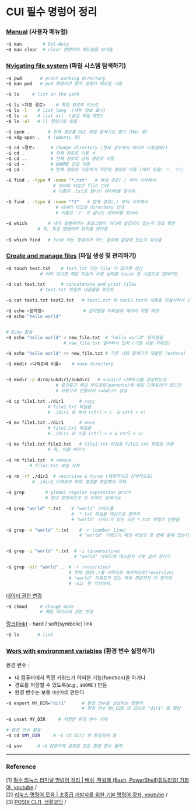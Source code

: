 

# CUI 필수 명렁어 정리  

### [Manual](https://youtu.be/EL6AQl-e3AQ?t=274) (사용자 메뉴얼) 

```bash 
~$ man        # Get-Help
~$ man clear  # clear 명령어의 메뉴얼을 보여줌 
```



### [Nvigating file system](https://youtu.be/EL6AQl-e3AQ?t=351) (파일 시스템 탐색하기)

```bash 
~$ pwd       # print working directory 
~$ man pwd   # pwd 명령어가 뭔지 설명서 메뉴얼 나옴 
```

```bash
~$ ls     # list in the path 

~$ ls <지정 경로>    # 특정 경로의 리스트 
~$ ls -l    # list long  (세부 정보 표시)
~$ ls -a    # list all  (숨김 파일 확인)
~$ ls -al   # ll 명령어랑 동일 
```

```bash 
~$ open .       # 현재 경로를 GUI 파일 탐색기로 열기 (Mac 용)
~$ xdg-open .   # (ubuntu 용)
```

```bash
~$ cd <경로>      # change directory (현재 경로에서 어디로 이동할래?)
~$ cd .          # 현재 경로로 이동 ㅎ 
~$ cd ..         # 현재 경로의 상위 경로로 이동 
~$ cd ~          # $HOME 으로 이동 
~$ cd -          # 현재 경로로 이동하기 직전의 경로로 이동 (매우 유용! ㅇ_ ㅇ!)
```

```bash
~$ find . -type f -name "*.txt"   # 현재 경로(.) 부터 시작해서 
				  # 데이터 타입은 file 인데 
				  # 이름은 .txt로 끝나는 데이터를 찾아라 
								  
~$ find . -type d -name "*2"   # 현재 경로(.) 부터 시작해서 
			       # 데이터 타입은 directory 인데 
			       # 이름은 '2' 로 끝나는 데이터를 찾아라 								  
```

```bash 
~$ which        # 내가 실행하려는 프로그램이 어디에 설정되어 있는지 경로 확인 
	        # 즉, 특정 명령어의 위치를 찾아줌 
				
~$ which find   # find 라는 명령어가 어느 경로에 설정돼 있는지 찾아줌 		

```



### [Create and manage files](https://youtu.be/EL6AQl-e3AQ) (파일 생성 및 관리하기)

```bash
~$ touch test.txt    # test.txt 라는 file 이 없다면 생성 
		     # 이미 있다면 해당 파일의 수정 날짜를 touch 한 시점으로 업데이트 			 
```

```bash 
~$ cat test.txt      # concatenate and print files 
		     # text.txt 파일의 내용물을 프린트 

~$ cat text1.txt text2.txt   # text1.txt 와 text2.txt의 내용을 연결시켜서 프린트 
```

 ```bash 
 ~$ echo <문자열> 				 # 문자열을 터미널에 메아리 처럼 에코 
 ~$ echo "hello world"  
 
 
 # Echo 활용 
 ~$ echo "hello world" > new_file.txt  # "hello world" 문자열을 
 				       # new_file.txt 덮어써서 입력 (기존 내용 지워짐)
 
 ~$ echo "hello world" >> new_file.txt # 기존 내용 밑에다가 덧붙임 (extend)
 ```

```bash 
~$ mkdir <디렉토리 이름>    # make directory 


~$ mkdir -p dir4/subdir1/subdir2   # subdir2 디렉토리를 생성하는데 
				   # 중간중간 해당 부모경로(parents)에 해당 디렉토리가 없으면 
				   # 자동으로 만들어서 subdir2 생성						  
```

```bash 
~$ cp file1.txt ./dir1      # copy 
			    # file1.txt 파일을 
			    # ./dir1 로 복사 (ctrl + c  & ctrl + v)

~$ mv file1.txt ./dir1      # move 
			    # file1.txt 파일을 
			    # ./dir1 로 이동 (ctrl + x & ctrl + v)

~$ mv file1.txt file2.txt   # file1.txt 파일을 file2.txt 파일로 이동 
			    # 즉, 이름 바꾸기 
```

```bash 
~$ rm file1.txt  # remove 
		 # file1.txt 파일 삭제 
                                
~$ rm -rf ./dir2  # recursive & force (재귀적이고 강제적으로)            
		  # ./dir2 디렉토리 하위 경로를 포함해서 삭제 
```

```bash 
~$ grep        # global regular expression print 
			   # 정규 표현식으로 된 키워드 검색기능 

~$ grep "world" *.txt    # "world" 키워드를  
						 #  *.txt 파일을 대상으로 찾아라 
						 # "world" 키워드가 있는 모든 *.txt 파일이 반환됨 

~$ grep -n "world" *.txt    # -n (number line)
							# "world" 키워드가 해당 파일의 몇 번째 줄에 있는지 표시


~$ grep -i "world" *.txt  # -i (insensitive)
						  # "world" 키워드에 대소문자 구분 없이 찾아라 

~$ grep -nir "world" .  # -r (recursive)
						# 현재 경로(.)를 시작으로 재귀적으로(recursive)
						# "world" 키워드가 있는 하위 경로까지 다 찾아라
						# -nir 만 기억하자. 
```



[데이터 권한 변경](https://youtu.be/9_KIdQ8abH4?t=248) 

```bash
~$ chmod     # change mode 
			 # 해당 데이터의 권한 변경 
```



[링크(link)](https://youtu.be/9_KIdQ8abH4) - hard / soft(symbolic) link 

```bash 
~$ ln       # link 
```



### [Work with environment variables](https://youtu.be/EL6AQl-e3AQ?t=1252) (환경 변수 설정하기)

환경 변수 :

* 내 컴퓨터에서 특정 키워드가 어떠한 기능(function)을 하거나 
* 경로를 저장할 수 있도록(*e.g.*, ```$HOME``` ) 만듬
* 환경 변수는 보통 ```대문자```로 만든다

```bash
~$ export MY_DIR="dir1"      # 환경 변수를 생성하는 명령어 
							 # 환경 변수 MY_DIR 의 값으로 "dir1" 을 할당 
							 
~$ unset MY_DIR     # 지정한 환경 변수 삭제

# 환경 변수 활용
~$ cd $MY_DIR     # ~$ cd dir1 와 동일하게 됨  
```

```bash
~$ env      # 내 컴퓨터에 설정된 모든 환경 변수 출력 
```















***

### Reference 

[1] [필수 리눅스 터미널 명렁어 정리 | 배쉬, 파워쉘 (Bash, PowerShell)튜토리얼! 가좌아, youtube](https://youtu.be/EL6AQl-e3AQ) / <br/>
[2] [리눅스 명령어 모음 | 초중급 개발자를 위한 기본 명령어 강좌, youtube](https://youtu.be/9_KIdQ8abH4) / <br/>
[3] [POSIX CLI1, 생활코딩](https://youtube.com/playlist?list=PLuHgQVnccGMBYk9U5yU6fljdZTPPRBy4n) / 

